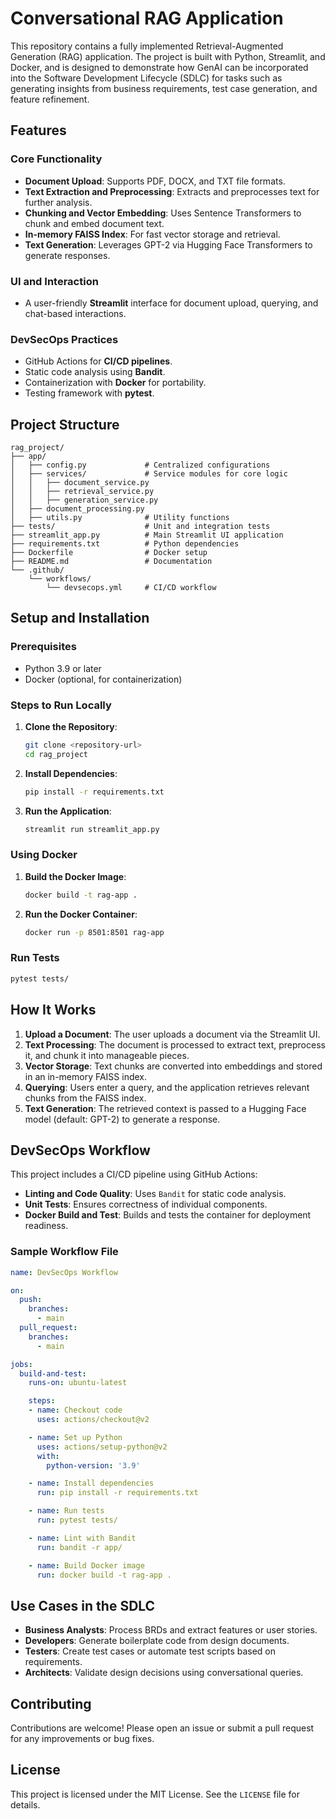 # Conversational RAG Application

This repository contains a fully implemented Retrieval-Augmented Generation (RAG) application. The project is built with Python, Streamlit, and Docker, and is designed to demonstrate how GenAI can be incorporated into the Software Development Lifecycle (SDLC) for tasks such as generating insights from business requirements, test case generation, and feature refinement.

## **Features**

### **Core Functionality**
- **Document Upload**: Supports PDF, DOCX, and TXT file formats.
- **Text Extraction and Preprocessing**: Extracts and preprocesses text for further analysis.
- **Chunking and Vector Embedding**: Uses Sentence Transformers to chunk and embed document text.
- **In-memory FAISS Index**: For fast vector storage and retrieval.
- **Text Generation**: Leverages GPT-2 via Hugging Face Transformers to generate responses.

### **UI and Interaction**
- A user-friendly **Streamlit** interface for document upload, querying, and chat-based interactions.

### **DevSecOps Practices**
- GitHub Actions for **CI/CD pipelines**.
- Static code analysis using **Bandit**.
- Containerization with **Docker** for portability.
- Testing framework with **pytest**.

## **Project Structure**

```
rag_project/
├── app/
│   ├── config.py             # Centralized configurations
│   ├── services/             # Service modules for core logic
│   │   ├── document_service.py
│   │   ├── retrieval_service.py
│   │   ├── generation_service.py
│   ├── document_processing.py
│   ├── utils.py              # Utility functions
├── tests/                    # Unit and integration tests
├── streamlit_app.py          # Main Streamlit UI application
├── requirements.txt          # Python dependencies
├── Dockerfile                # Docker setup
├── README.md                 # Documentation
└── .github/
    └── workflows/
        └── devsecops.yml     # CI/CD workflow
```

## **Setup and Installation**

### **Prerequisites**
- Python 3.9 or later
- Docker (optional, for containerization)

### **Steps to Run Locally**
1. **Clone the Repository**:
   ```bash
   git clone <repository-url>
   cd rag_project
   ```
2. **Install Dependencies**:
   ```bash
   pip install -r requirements.txt
   ```
3. **Run the Application**:
   ```bash
   streamlit run streamlit_app.py
   ```

### **Using Docker**
1. **Build the Docker Image**:
   ```bash
   docker build -t rag-app .
   ```
2. **Run the Docker Container**:
   ```bash
   docker run -p 8501:8501 rag-app
   ```

### **Run Tests**
```bash
pytest tests/
```

## **How It Works**

1. **Upload a Document**: The user uploads a document via the Streamlit UI.
2. **Text Processing**: The document is processed to extract text, preprocess it, and chunk it into manageable pieces.
3. **Vector Storage**: Text chunks are converted into embeddings and stored in an in-memory FAISS index.
4. **Querying**: Users enter a query, and the application retrieves relevant chunks from the FAISS index.
5. **Text Generation**: The retrieved context is passed to a Hugging Face model (default: GPT-2) to generate a response.

## **DevSecOps Workflow**

This project includes a CI/CD pipeline using GitHub Actions:
- **Linting and Code Quality**: Uses `Bandit` for static code analysis.
- **Unit Tests**: Ensures correctness of individual components.
- **Docker Build and Test**: Builds and tests the container for deployment readiness.

### Sample Workflow File
```yaml
name: DevSecOps Workflow

on:
  push:
    branches:
      - main
  pull_request:
    branches:
      - main

jobs:
  build-and-test:
    runs-on: ubuntu-latest

    steps:
    - name: Checkout code
      uses: actions/checkout@v2

    - name: Set up Python
      uses: actions/setup-python@v2
      with:
        python-version: '3.9'

    - name: Install dependencies
      run: pip install -r requirements.txt

    - name: Run tests
      run: pytest tests/

    - name: Lint with Bandit
      run: bandit -r app/

    - name: Build Docker image
      run: docker build -t rag-app .
```

## **Use Cases in the SDLC**
- **Business Analysts**: Process BRDs and extract features or user stories.
- **Developers**: Generate boilerplate code from design documents.
- **Testers**: Create test cases or automate test scripts based on requirements.
- **Architects**: Validate design decisions using conversational queries.

## **Contributing**
Contributions are welcome! Please open an issue or submit a pull request for any improvements or bug fixes.

## **License**
This project is licensed under the MIT License. See the `LICENSE` file for details.
